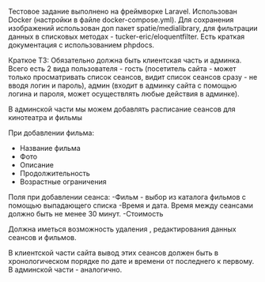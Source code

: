 Тестовое задание выполнено на фреймворке Laravel. Использован Docker (настройки в файле docker-compose.yml).
Для сохранения изображений использован доп пакет spatie/medialibrary, для фильтрации данных в списковых методах - tucker-eric/eloquentfilter.
Есть краткая документация с использованием phpdocs.

Краткое ТЗ:
Обязательно должна быть клиентская часть и админка. Всего есть 2 вида пользователя - гость (посетитель сайта - может только просматривать список сеансов, видит список сеансов сразу - не вводя логин и пароль),  админ (входит в админку сайта с помощью логина и пароля, может осуществлять любые действия в админке).

В админской части мы можем добавлять расписание сеансов для кинотеатра и фильмы

При добавлении фильма:
- Название фильма
- Фото
- Описание
- Продолжительность
- Возрастные ограничения

Поля при добавлении сеанса:
-Фильм - выбор из каталога фильмов с помощью выпадающего списка
-Время и дата. Время между сеансами должно быть не менее 30 минут.
-Стоимость

Должна иметься возможность удаления , редактирования данных сеансов и фильмов.

В клиентской части сайта вывод этих сеансов должен быть в хронологическом порядке по дате и времени от последнего к первому.
В админской части - аналогично.



